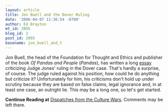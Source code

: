 ```yaml
---
layout: article
title: Jon Buell and the Dover Ruling
date: '2006-04-07 11:36:54 -0700'
author: Ed Brayton
mt_id: 2095
blog_id: 2
post_id: 2095
basename: jon_buell_and_t
---
```

Jon Buell, the head of the Foundation for Thought and Ethics and publisher of the book _Of Pandas and People_ (_Pandas_), has written a long [essay](http://www.dallasblog.com/guest-commentary/2006/1/29/intelligent-design-and-the-dover-case-by-jon-buell.html) criticizing Judge Jones' ruling in the Dover case. That's hardly a surprise, of course. The judge ruled against his position, how could he do anything but criticize it? Unfortunately for him, his criticisms don't hold up under scrutiny because they are based on false claims, legal ignorance and, in at least one case, an outright lie. This may be a long one, so let's get started.

**Continue Reading at** [Dispatches from the Culture Wars](http://scienceblogs.com/dispatches/2006/04/jon_buell_and_the_dover_ruling.php). Comments may be left there.
